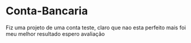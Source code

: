 # Conta-Bancaria
Fiz uma projeto de uma conta teste, claro que nao esta perfeito mais foi meu melhor resultado espero avaliação 
